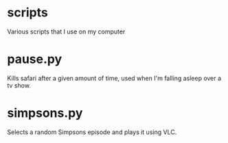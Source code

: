 # scripts
Various scripts that I use on my computer

pause.py
=========================
Kills safari after a given amount of time, used when I'm falling asleep over a tv show.



simpsons.py
=========================
Selects a random Simpsons episode and plays it using VLC.
